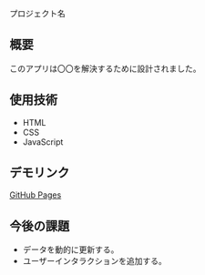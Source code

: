  プロジェクト名
## 概要
このアプリは〇〇を解決するために設計されました。

## 使用技術
- HTML
- CSS
- JavaScript

## デモリンク
[GitHub Pages](https://nanasi-coder.github.io/241225/)

## 今後の課題
- データを動的に更新する。
- ユーザーインタラクションを追加する。



